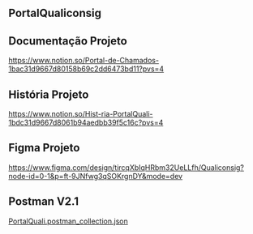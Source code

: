 ## PortalQualiconsig

## Documentação Projeto
https://www.notion.so/Portal-de-Chamados-1bac31d9667d80158b69c2dd6473bd11?pvs=4

## História Projeto
https://www.notion.so/Hist-ria-PortalQuali-1bdc31d9667d8061b94aedbb39f5c16c?pvs=4

## Figma Projeto
https://www.figma.com/design/tircqXbIqHRbm32UeLLfh/Qualiconsig?node-id=0-1&p=ft-9JNfwg3qSOKrgnDY&mode=dev

## Postman V2.1
[PortalQuali.postman_collection.json](https://github.com/user-attachments/files/19492748/PortalQuali.postman_collection.json)
